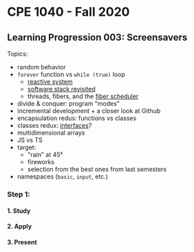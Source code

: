 # CPE 1040 - Fall 2020

## Learning Progression 003: Screensavers

Topics:
- random behavior  
- `forever` function vs `while (true)` loop
  - [reactive system](https://makecode.microbit.org/device/reactive)  
  - [software stack revisited](https://mattwarren.org/2017/11/28/Exploring-the-BBC-microbit-Software-Stack/)  
  - threads, fibers, and the [fiber scheduler](https://lancaster-university.github.io/microbit-docs/advanced/)  
- divide & conquer: program "modes"  
- incremental development + a closer look at Github  
- encapsulation redus: functions vs classes   
- classes redux: [interfaces](https://makecode.microbit.org/javascript/interfaces)?  
- multidimensional arrays  
- JS vs TS  
- target: 
  - "rain" at 45°  
  - fireworks  
  - selection from the best ones from last semesters  
- namespaces (`basic`, `input`, etc.)

### Step 1: 

#### 1. Study
#### 2. Apply
#### 3. Present

